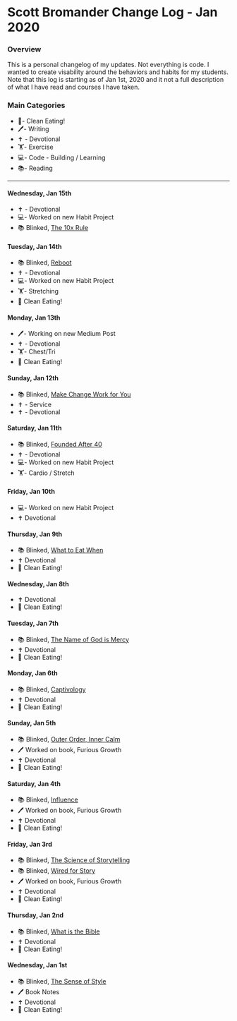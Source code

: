 # Scott Bromander Change Log - Jan 2020

### Overview
This is a personal changelog of my updates. Not everything is code. I wanted to create visability around the behaviors and habits for my students. Note that this log is starting as of Jan 1st, 2020 and it not a full description of what I have read and courses I have taken. 

### Main Categories
- 🍎- Clean Eating!
- 🖊- Writing
- ✝️ - Devotional
- 🏋️‍- Exercise
- 💻- Code - Building / Learning
- 📚- Reading

---
#### Wednesday, Jan 15th
- ✝️ - Devotional
- 💻- Worked on new Habit Project
- 📚 Blinked, [The 10x Rule](https://www.blinkist.com/books/the-10x-rule-en)

#### Tuesday, Jan 14th
- 📚 Blinked, [Reboot](https://www.blinkist.com/books/reboot-en)
- ✝️ - Devotional
- 💻- Worked on new Habit Project
- 🏋️‍- Stretching
- 🍎 Clean Eating!

#### Monday, Jan 13th
- 🖊- Working on new Medium Post
- ✝️ - Devotional
- 🏋️‍- Chest/Tri
- 🍎 Clean Eating!

#### Sunday, Jan 12th
- 📚 Blinked, [Make Change Work for You](https://www.blinkist.com/books/make-change-work-for-you-en)
- ✝️ - Service
- ✝️ - Devotional

#### Saturday, Jan 11th
- 📚 Blinked, [Founded After 40](https://www.blinkist.com/books/founded-after-40-en)
- ✝️ - Devotional
- 💻- Worked on new Habit Project
- 🏋️‍- Cardio / Stretch

#### Friday, Jan 10th
- 💻- Worked on new Habit Project
- ✝️ Devotional

#### Thursday, Jan 9th
- 📚 Blinked, [What to Eat When](https://www.blinkist.com/books/what-to-eat-when-en)
- ✝️ Devotional
- 🍎 Clean Eating!

#### Wednesday, Jan 8th
- ✝️ Devotional
- 🍎 Clean Eating!

#### Tuesday, Jan 7th
- 📚 Blinked, [The Name of God is Mercy](https://www.blinkist.com/books/the-name-of-god-is-mercy-en)
- ✝️ Devotional
- 🍎 Clean Eating!

#### Monday, Jan 6th
- 📚 Blinked, [Captivology](https://www.blinkist.com/books/captivology-en)
- ✝️ Devotional
- 🍎 Clean Eating!

#### Sunday, Jan 5th
- 📚 Blinked, [Outer Order, Inner Calm](https://www.blinkist.com/books/outer-order-inner-calm-en)
- 🖊 Worked on book, Furious Growth
- ✝️ Devotional
- 🍎 Clean Eating!

#### Saturday, Jan 4th
- 📚 Blinked, [Influence](https://www.blinkist.com/books/influence-en)
- 🖊 Worked on book, Furious Growth
- ✝️ Devotional
- 🍎 Clean Eating!


#### Friday, Jan 3rd
- 📚 Blinked, [The Science of Storytelling](https://www.blinkist.com/books/the-science-of-storytelling-en)
- 📚 Blinked, [Wired for Story](https://www.blinkist.com/books/wired-for-story-en)
- 🖊 Worked on book, Furious Growth
- ✝️ Devotional
- 🍎 Clean Eating!

#### Thursday, Jan 2nd
- 📚 Blinked, [What is the Bible](https://www.blinkist.com/books/what-is-the-bible-en)
- ✝️ Devotional
- 🍎 Clean Eating!

#### Wednesday, Jan 1st
- 📚 Blinked, [The Sense of Style](https://www.blinkist.com/books/the-sense-of-style-en)
- 🖊 Book Notes
- ✝️ Devotional
- 🍎 Clean Eating!
